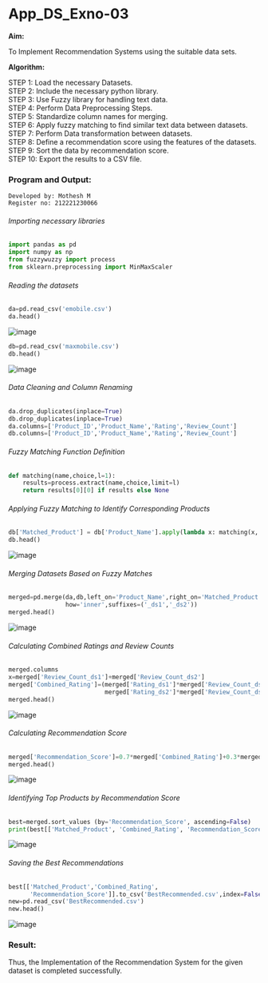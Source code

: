 # App_DS_Exno-03

**Aim:**

To Implement Recommendation Systems using the suitable data sets.

**Algorithm:**

STEP 1: Load the necessary Datasets.<br>
STEP 2: Include the necessary python library.<br>
STEP 3: Use Fuzzy library for handling text data.<br>
STEP 4: Perform Data Preprocessing Steps.<br>
STEP 5: Standardize column names for merging.<br>
STEP 6: Apply fuzzy matching to find similar text data between datasets.<br>
STEP 7: Perform Data transformation between datasets.<br>
STEP 8: Define a recommendation score using the features of the datasets.<br>
STEP 9: Sort the data by recommendation score.<br>
STEP 10: Export the results to a CSV file.<br>

### Program and Output:
```
Developed by: Mothesh M
Register no: 212221230066
```
###### Importing necessary libraries
```Python
import pandas as pd 
import numpy as np
from fuzzywuzzy import process
from sklearn.preprocessing import MinMaxScaler
```
###### Reading the datasets  
```Python
da=pd.read_csv('emobile.csv')          
da.head()
```
![image](https://github.com/user-attachments/assets/99ece1c8-634b-4162-88b1-1671cacd00a8)
  
```Python
db=pd.read_csv('maxmobile.csv')          
db.head()
```
![image](https://github.com/user-attachments/assets/253998f4-8313-4b27-9008-ec313f0df3cb)


###### Data Cleaning and Column Renaming
```Python
da.drop_duplicates(inplace=True)
db.drop_duplicates(inplace=True)
da.columns=['Product_ID','Product_Name','Rating','Review_Count']
db.columns=['Product_ID','Product_Name','Rating','Review_Count']
```
###### Fuzzy Matching Function Definition
```Python
def matching(name,choice,l=1):
    results=process.extract(name,choice,limit=l)
    return results[0][0] if results else None
```
###### Applying Fuzzy Matching to Identify Corresponding Products
```Python
db['Matched_Product'] = db['Product_Name'].apply(lambda x: matching(x, da['Product_Name'].tolist()))
db.head()
```
![image](https://github.com/user-attachments/assets/182327ed-fd60-49dd-a85a-84858cff5b00)


###### Merging Datasets Based on Fuzzy Matches
```Python
merged=pd.merge(da,db,left_on='Product_Name',right_on='Matched_Product',
                how='inner',suffixes=('_ds1','_ds2'))
merged.head()
```
![image](https://github.com/user-attachments/assets/11a4233d-c107-40cc-ad3f-fe3c053c2e7c)



###### Calculating Combined Ratings and Review Counts
```Python
merged.columns
x=merged['Review_Count_ds1']+merged['Review_Count_ds2']
merged['Combined_Rating']=(merged['Rating_ds1']*merged['Review_Count_ds1']+
                           merged['Rating_ds2']*merged['Review_Count_ds2'])/x
merged.head()
```
![image](https://github.com/user-attachments/assets/e451bec0-1eb4-4b8d-b259-c6c2e0ac31bd)

###### Calculating Recommendation Score
```Python
merged['Recommendation_Score']=0.7*merged['Combined_Rating']+0.3*merged['Rating_ds1']
merged.head()
```
![image](https://github.com/user-attachments/assets/97a7a3b5-c0d3-4847-b093-4ada5b05c77e)


###### Identifying Top Products by Recommendation Score
```Python
best=merged.sort_values (by='Recommendation_Score', ascending=False)
print(best[['Matched_Product', 'Combined_Rating', 'Recommendation_Score']].head(5))
```
![image](https://github.com/user-attachments/assets/1e144a65-10a0-4f22-86e4-dc63c51e7349)


###### Saving the Best Recommendations
```Python
best[['Matched_Product','Combined_Rating',
      'Recommendation_Score']].to_csv('BestRecommended.csv',index=False)
new=pd.read_csv('BestRecommended.csv')
new.head()
```
![image](https://github.com/user-attachments/assets/500bf66c-5ac8-4a63-a059-aa93ebce13ae)


### Result:
Thus, the Implementation of the Recommendation System for the given dataset is completed successfully.


